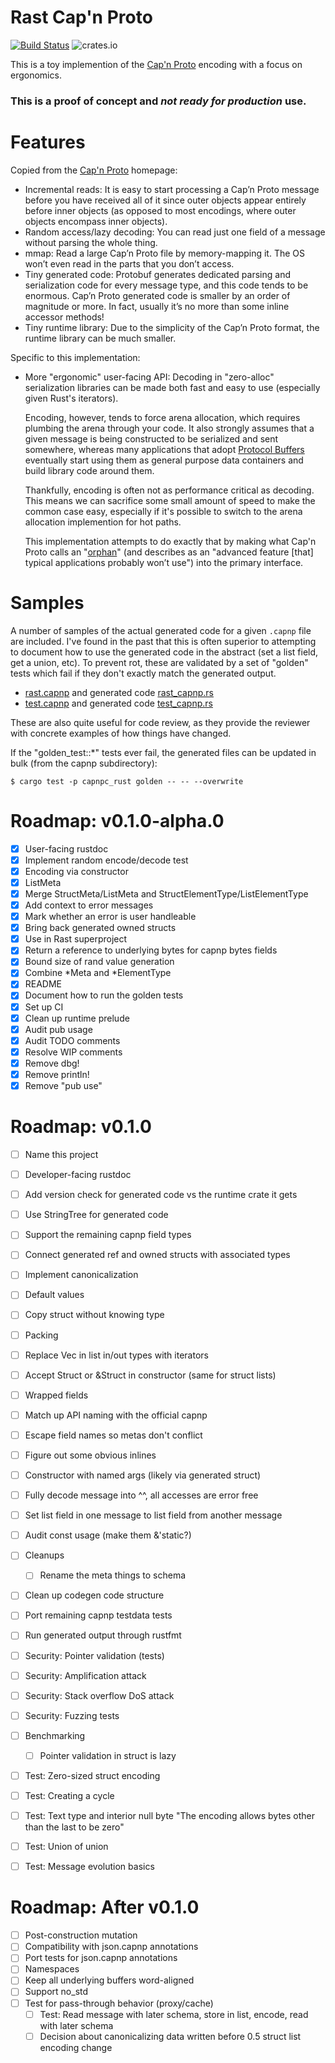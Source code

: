 Rast Cap'n Proto
====

[![Build Status](https://travis-ci.org/danhhz/rast.svg?branch=dev)](https://travis-ci.org/danhhz/rast)
![crates.io](https://img.shields.io/crates/v/rast.svg)

This is a toy implemention of the [Cap'n Proto] encoding with a focus on
ergonomics.

[cap'n proto]: https://capnproto.org

### This is a proof of concept and _not ready for production_ use.

# Features

Copied from the [Cap'n Proto] homepage:

- Incremental reads: It is easy to start processing a Cap’n Proto message before
  you have received all of it since outer objects appear entirely before inner
  objects (as opposed to most encodings, where outer objects encompass inner
  objects).
- Random access/lazy decoding: You can read just one field of a message without
  parsing the whole thing.
- mmap: Read a large Cap’n Proto file by memory-mapping it. The OS won’t even
  read in the parts that you don’t access.
- Tiny generated code: Protobuf generates dedicated parsing and serialization
  code for every message type, and this code tends to be enormous. Cap’n Proto
  generated code is smaller by an order of magnitude or more. In fact, usually
  it’s no more than some inline accessor methods!
- Tiny runtime library: Due to the simplicity of the Cap’n Proto format, the
  runtime library can be much smaller.

Specific to this implementation:

- More "ergonomic" user-facing API: Decoding in "zero-alloc" serialization
  libraries can be made both fast and easy to use (especially given Rust's
  iterators).

  Encoding, however, tends to force arena allocation, which requires plumbing
  the arena through your code. It also strongly assumes that a given message is
  being constructed to be serialized and sent somewhere, whereas many
  applications that adopt [Protocol Buffers] eventually start using them as
  general purpose data containers and build library code around them.

  Thankfully, encoding is often not as performance critical as decoding. This
  means we can sacrifice some small amount of speed to make the common case easy, especially if it's possible to switch to the arena allocation implemention for hot paths.

  This implementation attempts to do exactly that by making what Cap'n Proto
  calls an "[orphan]" (and describes as an "advanced feature [that] typical
  applications probably won’t use") into the primary interface.

[protocol buffers]: https://developers.google.com/protocol-buffers
[orphan]: https://capnproto.org/cxx.html#orphans

# Samples

A number of samples of the actual generated code for a given `.capnp` file are
included. I've found in the past that this is often superior to attempting to
document how to use the generated code in the abstract (set a list field, get a
union, etc). To prevent rot, these are validated by a set of "golden" tests
which fail if they don't exactly match the generated output.

- [rast.capnp](runtime/src/samples/rast.capnp) and generated code
  [rast_capnp.rs](runtime/src/samples/rast_capnp.rs)
- [test.capnp](runtime/src/samples/test.capnp) and generated code
  [test_capnp.rs](runtime/src/samples/test_capnp.rs)

These are also quite useful for code review, as they provide the reviewer with
concrete examples of how things have changed.

If the "golden_test::*" tests ever fail, the generated files can be updated in
bulk (from the capnp subdirectory):

```
$ cargo test -p capnpc_rust golden -- -- --overwrite
```

# Roadmap: v0.1.0-alpha.0

- [x] User-facing rustdoc
- [x] Implement random encode/decode test
- [x] Encoding via constructor
- [x] ListMeta
- [x] Merge StructMeta/ListMeta and StructElementType/ListElementType
- [x] Add context to error messages
- [x] Mark whether an error is user handleable
- [x] Bring back generated owned structs
- [x] Use in Rast superproject
- [x] Return a reference to underlying bytes for capnp bytes fields
- [x] Bound size of rand value generation
- [x] Combine *Meta and *ElementType
- [x] README
- [x] Document how to run the golden tests
- [x] Set up CI
- [x] Clean up runtime prelude
- [x] Audit pub usage
- [x] Audit TODO comments
- [x] Resolve WIP comments
- [x] Remove dbg!
- [x] Remove println!
- [x] Remove "pub use"

# Roadmap: v0.1.0

- [ ] Name this project
- [ ] Developer-facing rustdoc
- [ ] Add version check for generated code vs the runtime crate it gets
- [ ] Use StringTree for generated code
- [ ] Support the remaining capnp field types
- [ ] Connect generated ref and owned structs with associated types
- [ ] Implement canonicalization
- [ ] Default values
- [ ] Copy struct without knowing type
- [ ] Packing
- [ ] Replace Vec in list in/out types with iterators
- [ ] Accept Struct or &Struct in constructor (same for struct lists)
- [ ] Wrapped fields
- [ ] Match up API naming with the official capnp
- [ ] Escape field names so metas don't conflict
- [ ] Figure out some obvious inlines
- [ ] Constructor with named args (likely via generated struct)
- [ ] Fully decode message into ^^, all accesses are error free
- [ ] Set list field in one message to list field from another message
- [ ] Audit const usage (make them &'static?)
- [ ] Cleanups
  - [ ] Rename the meta things to schema
- [ ] Clean up codegen code structure
- [ ] Port remaining capnp testdata tests
- [ ] Run generated output through rustfmt
- [ ] Security: Pointer validation (tests)
- [ ] Security: Amplification attack
- [ ] Security: Stack overflow DoS attack
- [ ] Security: Fuzzing tests
- [ ] Benchmarking
  - [ ] Pointer validation in struct is lazy
- [ ] Test: Zero-sized struct encoding
- [ ] Test: Creating a cycle
- [ ] Test: Text type and interior null byte "The encoding allows bytes other
  than the last to be zero"
- [ ] Test: Union of union
- [ ] Test: Message evolution basics


# Roadmap: After v0.1.0

- [ ] Post-construction mutation
- [ ] Compatibility with json.capnp annotations
- [ ] Port tests for json.capnp annotations
- [ ] Namespaces
- [ ] Keep all underlying buffers word-aligned
- [ ] Support no_std
- [ ] Test for pass-through behavior (proxy/cache)
  - [ ] Test: Read message with later schema, store in list, encode, read with
    later schema
  - [ ] Decision about canonicalizing data written before 0.5 struct list
    encoding change
